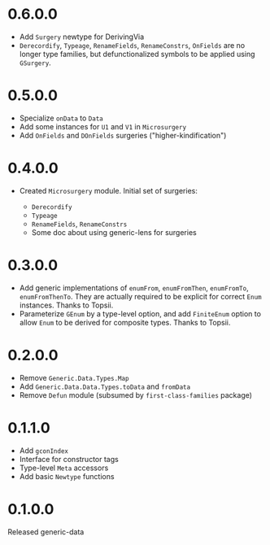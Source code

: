 # 0.6.0.0

- Add `Surgery` newtype for DerivingVia
- `Derecordify`, `Typeage`, `RenameFields`, `RenameConstrs`, `OnFields`
  are no longer type families, but defunctionalized symbols
  to be applied using `GSurgery`.

# 0.5.0.0

- Specialize `onData` to `Data`
- Add some instances for `U1` and `V1` in `Microsurgery`
- Add `OnFields` and `DOnFields` surgeries ("higher-kindification")

# 0.4.0.0

- Created `Microsurgery` module. Initial set of surgeries:

    + `Derecordify`
    + `Typeage`
    + `RenameFields`, `RenameConstrs`
    + Some doc about using generic-lens for surgeries

# 0.3.0.0

- Add generic implementations of `enumFrom`, `enumFromThen`, `enumFromTo`,
  `enumFromThenTo`. They are actually required to be explicit for correct
  `Enum` instances. Thanks to Topsii.
- Parameterize `GEnum` by a type-level option, and add `FiniteEnum` option
  to allow `Enum` to be derived for composite types. Thanks to Topsii.

# 0.2.0.0

- Remove `Generic.Data.Types.Map`
- Add `Generic.Data.Data.Types.toData` and `fromData`
- Remove `Defun` module (subsumed by `first-class-families` package)

# 0.1.1.0

- Add `gconIndex`
- Interface for constructor tags
- Type-level `Meta` accessors
- Add basic `Newtype` functions

# 0.1.0.0

Released generic-data
